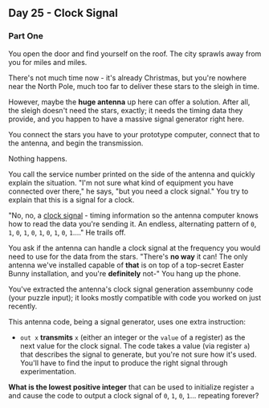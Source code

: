 ## Day 25 - Clock Signal

### Part One

You open the door and find yourself on the roof. The city sprawls away from you for miles and
miles.

There's not much time now - it's already Christmas, but you're nowhere near the North Pole, much
too far to deliver these stars to the sleigh in time.

However, maybe the **huge antenna** up here can offer a solution. After all, the sleigh doesn't
need the stars, exactly; it needs the timing data they provide, and you happen to have a massive
signal generator right here.

You connect the stars you have to your prototype computer, connect that to the antenna, and begin
the transmission.

Nothing happens.

You call the service number printed on the side of the antenna and quickly explain the situation.
"I'm not sure what kind of equipment you have connected over there," he says, "but you need a
clock signal." You try to explain that this is a signal for a clock.

"No, no, a [clock signal][1] - timing information so the antenna computer knows how to read the
data you're sending it. An endless, alternating pattern of `0`, `1`, `0`, `1`, `0`, `1`, `0`, `1`,
`0`, `1`...." He trails off.

You ask if the antenna can handle a clock signal at the frequency you would need to use for the
data from the stars. "There's **no way** it can! The only antenna we've installed capable of
**that** is on top of a top-secret Easter Bunny installation, and you're **definitely** not-"
You hang up the phone.

You've extracted the antenna's clock signal generation assembunny code (your puzzle input);
it looks mostly compatible with code you worked on just recently.

This antenna code, being a signal generator, uses one extra instruction:

 * `out x` **transmits** `x` (either an integer or the `value` of a register) as the next value for
    the clock signal. The code takes a value (via register `a`) that describes the signal to
    generate, but you're not sure how it's used. You'll have to find the input to produce the
    right signal through experimentation.

**What is the lowest positive integer** that can be used to initialize register `a` and cause the
code to output a clock signal of `0`, `1`, `0`, `1`... repeating forever?


[1]: https://en.wikipedia.org/wiki/Clock_signal
[2]: ../day_12
[3]: ../day_23
